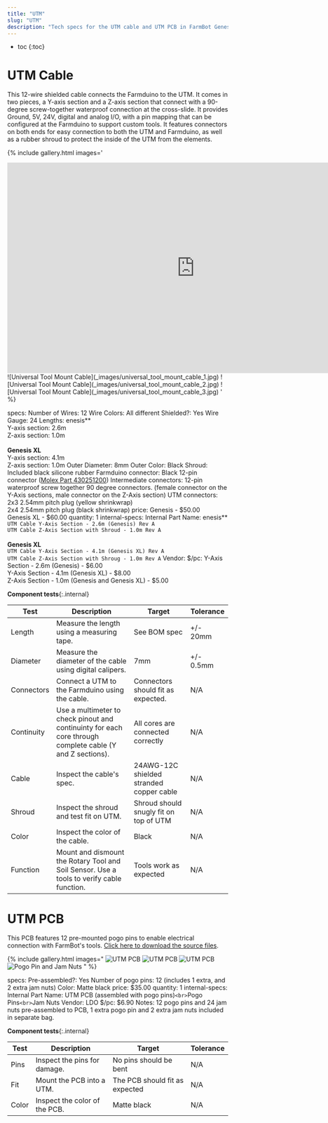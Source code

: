 ```yaml
---
title: "UTM"
slug: "UTM"
description: "Tech specs for the UTM cable and UTM PCB in FarmBot Genesis. Visit [our shop](http://shop.farm.bot) to purchase parts."
---
```


* toc
{:toc}

# UTM Cable

This 12-wire shielded cable connects the Farmduino to the UTM. It comes in two pieces, a Y-axis section and a Z-axis section that connect with a 90-degree screw-together waterproof connection at the cross-slide. It provides Ground, 5V, 24V, digital and analog I/O, with a pin mapping that can be configured at the Farmduino to support custom tools. It features connectors on both ends for easy connection to both the UTM and Farmduino, as well as a rubber shroud to protect the inside of the UTM from the elements.

{% include gallery.html images='
<iframe width="854" height="480" src="https://www.youtube.com/embed/h_3c8-A966E" frameborder="0" allow="accelerometer; autoplay; clipboard-write; encrypted-media; gyroscope; picture-in-picture" allowfullscreen></iframe>
![Universal Tool Mount Cable](_images/universal_tool_mount_cable_1.jpg)
![Universal Tool Mount Cable](_images/universal_tool_mount_cable_2.jpg)
![Universal Tool Mount Cable](_images/universal_tool_mount_cable_3.jpg)
' %}

specs:
  Number of Wires: 12
  Wire Colors: All different
  Shielded?: Yes
  Wire Gauge: 24
  Lengths: enesis**<br>Y-axis section: 2.6m<br>Z-axis section: 1.0m<br><br>**Genesis XL**<br>Y-axis section: 4.1m<br>Z-axis section: 1.0m
  Outer Diameter: 8mm
  Outer Color: Black
  Shroud: Included black silicone rubber
  Farmduino connector: Black 12-pin connector ([Molex Part 430251200](https://www.molex.com/molex/products/part-detail/crimp_housings/0430251200))
  Intermediate connectors: 12-pin waterproof screw together 90 degree connectors. (female connector on the Y-Axis sections, male connector on the Z-Axis section)
  UTM connectors: 2x3 2.54mm pitch plug (yellow shrinkwrap)<br>2x4 2.54mm pitch plug (black shrinkwrap)
  price: Genesis - $50.00<br>Genesis XL - $60.00
  quantity: 1
internal-specs:
  Internal Part Name: enesis**<br>`UTM Cable Y-Axis Section - 2.6m (Genesis) Rev A`<br>`UTM Cable Z-Axis Section with Shroud - 1.0m Rev A`<br><br>**Genesis XL**<br>`UTM Cable Y-Axis Section - 4.1m (Genesis XL) Rev A`<br>`UTM Cable Z-Axis Section with Shroug - 1.0m Rev A`
  Vendor: 
  $/pc: Y-Axis Section - 2.6m (Genesis) - $6.00<br>Y-Axis Section - 4.1m (Genesis XL) - $8.00<br>Z-Axis Section - 1.0m (Genesis and Genesis XL) - $5.00

**Component tests**{:.internal}

|Test         |Description  |Target       |Tolerance    |
|-------------|-------------|-------------|-------------|
|Length       |Measure the length using a measuring tape.|See BOM spec|+/- 20mm
|Diameter     |Measure the diameter of the cable using digital calipers.|7mm|+/- 0.5mm
|Connectors   |Connect a UTM to the Farmduino using the cable.|Connectors should fit as expected.|N/A
|Continuity   |Use a multimeter to check pinout and continuinty for each core through complete cable (Y and Z sections).|All cores are connected correctly|N/A
|Cable        |Inspect the cable's spec.|24AWG-12C shielded stranded copper cable|N/A
|Shroud       |Inspect the shroud and test fit on UTM.|Shroud should snugly fit on top of UTM|N/A
|Color        |Inspect the color of the cable.|Black|N/A
|Function     |Mount and dismount the Rotary Tool and Soil Sensor. Use a tools to verify cable function.|Tools work as expected|N/A

# UTM PCB

This PCB features 12 pre-mounted pogo pins to enable electrical connection with FarmBot's tools. [Click here to download the source files](https://drive.google.com/drive/folders/1BTdp27t__LOzHmLJjJt_slEUzAGGNGCx).

{% include gallery.html images="
![UTM PCB](_images/UTM_PCB_1.jpg)
![UTM PCB](_images/UTM_PCB_2.jpg)
![UTM PCB](_images/UTM_PCB_3.jpg)
![Pogo Pin and Jam Nuts](_images/pogo_pin_and_jam_nuts.jpg)
" %}

specs:
  Pre-assembled?: Yes
  Number of pogo pins: 12 (includes 1 extra, and 2 extra jam nuts)
  Color: Matte black
  price: $35.00
  quantity: 1
internal-specs:
  Internal Part Name: UTM PCB (assembled with pogo pins)`<br>`Pogo Pins`<br>`Jam Nuts
  Vendor: LDO
  $/pc: $6.90
  Notes: 12 pogo pins and 24 jam nuts pre-assembled to PCB, 1 extra pogo pin and 2 extra jam nuts included in separate bag.

**Component tests**{:.internal}

|Test         |Description  |Target       |Tolerance    |
|-------------|-------------|-------------|-------------|
|Pins         |Inspect the pins for damage.|No pins should be bent|N/A
|Fit          |Mount the PCB into a UTM.|The PCB should fit as expected|N/A
|Color        |Inspect the color of the PCB.|Matte black|N/A